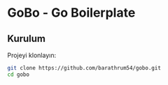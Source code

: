 # GoBo - Go Boilerplate

## Kurulum

Projeyi klonlayın:

```bash
git clone https://github.com/barathrum54/gobo.git
cd gobo
```
